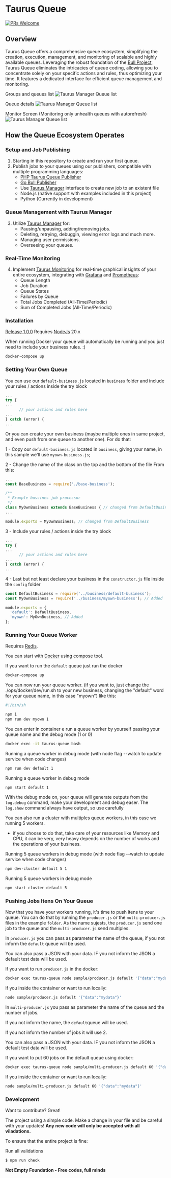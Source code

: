 # Taurus Queue

[![PRs Welcome](https://img.shields.io/badge/PRs-welcome-brightgreen.svg?style=flat-square)](http://makeapullrequest.com)

## Overview

Taurus Queue offers a comprehensive queue ecosystem, simplifying the creation, execution, management, and monitoring of scalable and highly available queues. Leveraging the robust foundation of the [Bull Project](https://github.com/OptimalBits/bull), Taurus Queue eliminates the intricacies of queue coding, allowing you to concentrate solely on your specific actions and rules, thus optimizing your time. It features a dedicated interface for efficient queue management and monitoring.

Groups and queues list
![Taurus Manager Queue list](https://github.com/not-empty/taurus-manager-vue/blob/master/screenshot1.png)

Queue details
![Taurus Manager Queue list](https://github.com/not-empty/taurus-manager-vue/blob/master/screenshot2.png)

Monitor Screen (Monitoring only unhealth queues with autorefresh)
![Taurus Manager Queue list](https://github.com/not-empty/taurus-manager-vue/blob/master/screenshot3.png)

## How the Queue Ecosystem Operates

### Setup and Job Publishing
1. Starting in this repository to create and run your first queue.
2. Publish jobs to your queues using our publishers, compatible with multiple programming languages:
   - [PHP Taurus Queue Publisher](https://github.com/not-empty/taurus-publisher-php-lib)
   - [Go Bull Publisher](https://github.com/not-empty/taurus-publisher-golang)
   - Use [Taurus Manager](https://github.com/not-empty/taurus-manager-vue) interface to create new job to an existent file
   - Node.js (native support with examples included in this project)
   - Python (Currently in development)

### Queue Management with Taurus Manager
3. Utilize [Taurus Manager](https://github.com/not-empty/taurus-manager-vue) for:
   - Pausing/unpausing, adding/removing jobs.
   - Deleting, retrying, debuggin, viewing error logs and much more.
   - Managing user permissions.
   - Overseeing your queues.

### Real-Time Monitoring
4. Implement [Taurus Monitoring](https://github.com/not-empty/taurus-monitoring) for real-time graphical insights of your entire ecosystem, integrating with [Grafana](https://grafana.com) and [Prometheus](https://prometheus.io):
   - Queue Length
   - Job Duration
   - Queue States
   - Failures by Queue
   - Total Jobs Completed (All-Time/Periodic)
   - Sum of Completed Jobs (All-Time/Periodic)


### Installation

[Release 1.0.0](https://github.com/not-empty/taurus-queue-nodejs/releases/tag/1.0.0) Requires [NodeJs](https://nodejs.org) 20.x

When running Docker your queue will automatically be running and you just need to include your business rules.
:)

```sh
docker-compose up
```
### Setting Your Own Queue

You can use our `default-business.js` located in `business` folder and include your rules / actions inside the try block

```js
...
try {
...
      // your actions and rules here
...
} catch (error) {
...
```

Or you can create your own business (maybe multiple ones in same project, and even push from one queue to another one).
For do that:

1 - Copy our `default-business.js` located in `business`, giving your name, in this sample we'll use `myown-business.js`;

2 - Change the name of the class on the top and the bottom of the file
From this:
```js
...
const BaseBusiness = require('./base-business');

/**
 * Example bussines job processor
 */
class MyOwnBusiness extends BaseBusiness { // changed from DefaultBusiness
...

module.exports = MyOwnBusiness; // changed from DefaultBusiness
```

3 - Include your rules / actions inside the try block
```js
...
try {
...
      // your actions and rules here
...
} catch (error) {
...
```

4 - Last but not least declare your business in the `constructor.js` file inside the `config` folder
```js
const DefaultBusiness = require('../business/default-business');
const MyOwnBusiness = require('../business/myown-business'); // Added

module.exports = {
  'default': DefaultBusiness,
  'myown': MyOwnBusiness, // Added
};
```
### Running Your Queue Worker

Requires [Redis](https://redis.io/). 

You can start with [Docker](https://docs.docker.com/get-docker/) using compose tool.

If you want to run the `default` queue just run the docker

```sh
docker-compose up
```

You can now run your queue worker. (if you want to, just change the ./ops/docker/dev/run.sh to your new business, changing the "default" word for your queue name, in this case "myown") like this:

```bash
#!/bin/sh

npm i
npm run dev myown 1
```

You can enter in container e run a queue worker by yourself passing your queue name and the debug mode (1 or 0)

```sh
docker exec -it taurus-queue bash
```

Running a queue worker in debug mode (with node flag --watch to update service when code changes)
```sh
npm run dev default 1
```

Running a queue worker in debug mode
```sh
npm start default 1
```

With the debug mode on, your queue will generate outputs from the `log.debug` command, make your development and debug easer.
The `log.show` command always have output, so use carefully

You can also run a cluster with multiples queue workers, in this case we running 5 workers.
* if you choose to do that, take care of your resources like Memory and CPU, it can be very, very heavy depends on the number of works and the operations of your business.

Running 5 queue workers in debug mode (with node flag --watch to update service when code changes)
```sh
npm dev-cluster default 5 1
```

Running 5 queue workers in debug mode
```sh
npm start-cluster default 5
```

### Pushing Jobs Itens On Your Queue

Now that you have your workers running, it's time to push itens to your queue.
You can do that by running the `producer.js` or the `multi-producer.js` files in the example `folder`.
As the name sujests, the `producer.js` send one job to the queue and the `multi-producer.js` send multiples.

In `producer.js` you can pass as parameter the name of the queue, if you not inform the `default` queue will be used.

You can also pass a JSON with your data. IF you not inform the JSON a default test data will be used.

If you want to run `producer.js` in the docker:

```sh
docker exec taurus-queue node sample/producer.js default '{"data":"mydata"}'
```

If you inside the container or want to run locally:
```sh
node sample/producer.js default '{"data":"mydata"}'
```

In `multi-producer.js` you pass as parameter the name of the queue and the number of jobs.

If you not inform the name, the `default`queue will be used.

If you not inform the number of jobs it will use 2.

You can also pass a JSON with your data. IF you not inform the JSON a default test data will be used.

If you want to put 60 jobs on the default queue using docker:

```sh
docker exec taurus-queue node sample/multi-producer.js default 60 '{"data":"mydata"}'
```

If you inside the container or want to run locally:
```sh
node sample/multi-producer.js default 60 '{"data":"mydata"}'
```

### Development

Want to contribute? Great!

The project using a simple code.
Make a change in your file and be careful with your updates!
**Any new code will only be accepted with all viladations.**

To ensure that the entire project is fine:

Run all validations

```sh
$ npm run check
```

**Not Empty Foundation - Free codes, full minds**
